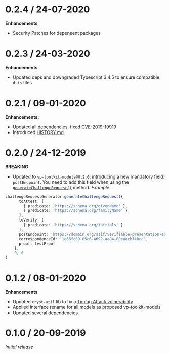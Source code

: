 # 0.2.4 / 24-07-2020

**Enhancements**
- Security Patches for depeneent packages

# 0.2.3 / 24-03-2020

**Enhancements**
- Updated deps and downgraded Typescript 3.4.5 to ensure compatible `d.ts` files

# 0.2.1 / 09-01-2020

**Enhancements:**
- Updated all dependencies, fixed [CVE-2019-19919](https://github.com/advisories/GHSA-w457-6q6x-cgp9)
- Introduced [HISTORY.md](HISTORY.md)

# 0.2.0 / 24-12-2019

**BREAKING**

- Updated to `vp-toolkit-models@0.2.0`, introducing a new mandatory field: `postEndpoint`. You need to add this field when using the [`generateChallengeRequest()`](https://github.com/rabobank-blockchain/vp-toolkit/blob/fa8b5ee8351ce3b45302a8fd7a0297b39c511035/src/service/generators/challenge-request-generator.ts#L40) method.
*Example:*
```ts
challengeRequestGenerator.generateChallengeRequest({
      toAttest: [
        { predicate: 'https://schema.org/givenName' },
        { predicate: 'https://schema.org/familyName' }
      ],
      toVerify: [
        { predicate: 'https://schema.org/initials' }
      ],
      postEndpoint: 'https://domain.org/ssif/verifiable-presentation-endpoint', // <--- New field
      correspondenceId: '1e66fc69-05c6-4692-aa84-80eaacbf4bcc',
      proof: testProof
    },
    0, 0
)
```

# 0.1.2 / 08-01-2020

**Enhancements**
- Updated `crypt-util` lib to fix a [Timing Attack vulnerability](https://app.snyk.io/vuln/SNYK-JS-ELLIPTIC-511941)
- Applied interface rename for all models as proposed vp-toolkit-models
- Updated several dependencies

# 0.1.0 / 20-09-2019

*Initial release*
